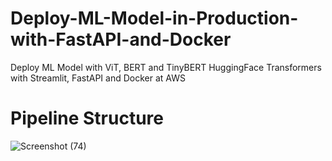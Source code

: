 # Deploy-ML-Model-in-Production-with-FastAPI-and-Docker
Deploy ML Model with ViT, BERT and TinyBERT HuggingFace Transformers with Streamlit, FastAPI and Docker at AWS

# Pipeline Structure

![Screenshot (74)](https://github.com/user-attachments/assets/0c71e9bb-a764-46e2-bc40-a1046d4f1282)




